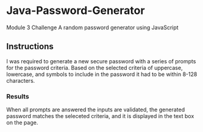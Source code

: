 # Java-Password-Generator
Module 3 Challenge
A random password generator using JavaScript  
## Instructions
I was required to generate a new secure password with a series of prompts for the password criteria. Based on the selected criteria of uppercase, lowercase, and symbols to include in the password it had to be within 8-128 characters.
### Results
When all prompts are answered the inputs are validated, the generated password matches the seleceted criteria, and it is displayed in the text box on the page.
